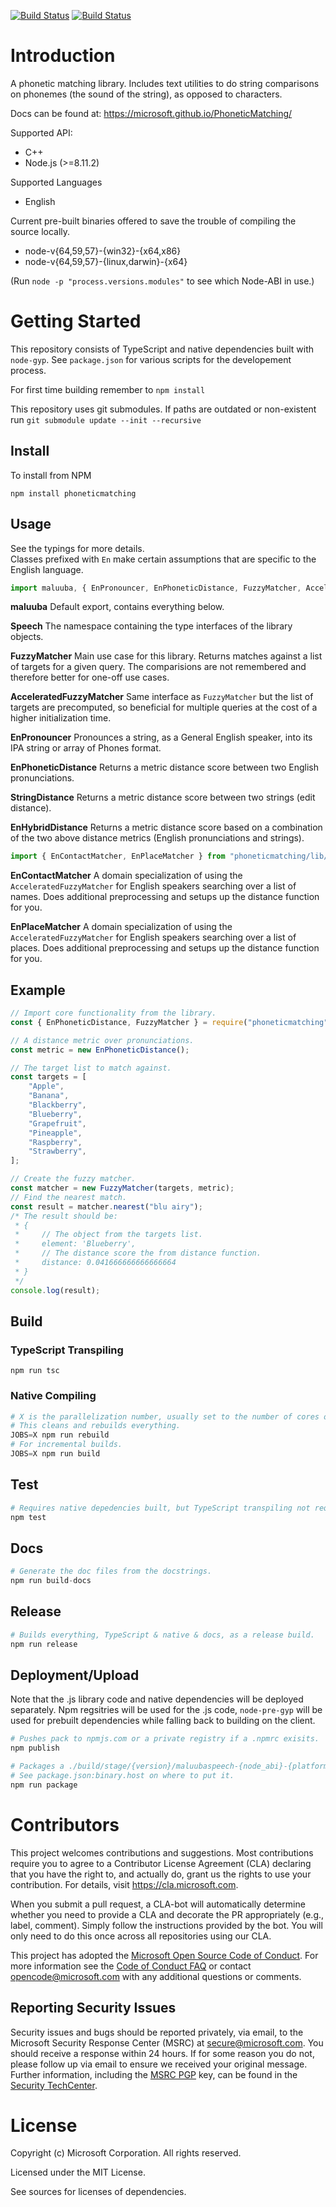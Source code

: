 [![Build Status](https://travis-ci.org/Microsoft/PhoneticMatching.svg?branch=master)](https://travis-ci.org/Microsoft/PhoneticMatching)
[![Build Status](https://ci.appveyor.com/api/projects/status/github/Microsoft/PhoneticMatching?branch=master&svg=true)](https://ci.appveyor.com/projects)

# Introduction
A phonetic matching library. Includes text utilities to do string comparisons on phonemes (the sound of the string), as opposed to characters.

Docs can be found at: https://microsoft.github.io/PhoneticMatching/

Supported API:
* C++
* Node.js (>=8.11.2)

Supported Languages
* English

Current pre-built binaries offered to save the trouble of compiling the source locally.
* node-v{64,59,57}-{win32}-{x64,x86}
* node-v{64,59,57}-{linux,darwin}-{x64}

(Run `node -p "process.versions.modules"` to see which Node-ABI in use.)
# Getting Started
This repository consists of TypeScript and native dependencies built with `node-gyp`. See `package.json` for various scripts for the developement process.

For first time building remember to `npm install`

This repository uses git submodules. If paths are outdated or non-existent run `git submodule update --init --recursive`

## Install
To install from NPM
```
npm install phoneticmatching
```

## Usage
See the typings for more details. <br> Classes prefixed with `En` make certain assumptions that are specific to the English language.
```ts
import maluuba, { EnPronouncer, EnPhoneticDistance, FuzzyMatcher, AcceleratedFuzzyMatcher, EnHybridDistance, StringDistance } from "phoneticmatching";
```
__maluuba__ Default export, contains everything below.

__Speech__ The namespace containing the type interfaces of the library objects.

__FuzzyMatcher__ Main use case for this library. Returns matches against a list of targets for a given query. The comparisions are not remembered and therefore better for one-off use cases.

__AcceleratedFuzzyMatcher__ Same interface as `FuzzyMatcher` but the list of targets are precomputed, so beneficial for multiple queries at the cost of a higher initialization time.

__EnPronouncer__ Pronounces a string, as a General English speaker, into its IPA string or array of Phones format.

__EnPhoneticDistance__ Returns a metric distance score between two English pronunciations.

__StringDistance__ Returns a metric distance score between two strings (edit distance).

__EnHybridDistance__ Returns a metric distance score based on a combination of the two above distance metrics (English pronunciations and strings).

```ts
import { EnContactMatcher, EnPlaceMatcher } from "phoneticmatching/lib/matchers";
```
__EnContactMatcher__ A domain specialization of using the `AcceleratedFuzzyMatcher` for English speakers searching over a list of names. Does additional preprocessing and setups up the distance function for you.

__EnPlaceMatcher__ A domain specialization of using the `AcceleratedFuzzyMatcher` for English speakers searching over a list of places. Does additional preprocessing and setups up the distance function for you.

## Example
```js
// Import core functionality from the library.
const { EnPhoneticDistance, FuzzyMatcher } = require("phoneticmatching");

// A distance metric over pronunciations.
const metric = new EnPhoneticDistance();

// The target list to match against.
const targets = [
    "Apple",
    "Banana",
    "Blackberry",
    "Blueberry",
    "Grapefruit",
    "Pineapple",
    "Raspberry",
    "Strawberry",
];

// Create the fuzzy matcher.
const matcher = new FuzzyMatcher(targets, metric);
// Find the nearest match.
const result = matcher.nearest("blu airy");
/* The result should be:
 * {
 *     // The object from the targets list.
 *     element: 'Blueberry',
 *     // The distance score the from distance function.
 *     distance: 0.041666666666666664
 * }
 */
console.log(result);
```

## Build
### TypeScript Transpiling
```
npm run tsc
```
### Native Compiling
```py
# X is the parallelization number, usually set to the number of cores of the machine.
# This cleans and rebuilds everything.
JOBS=X npm run rebuild
# For incremental builds.
JOBS=X npm run build
```

## Test
```py
# Requires native depedencies built, but TypeScript transpiling not required.
npm test
```

## Docs
```py
# Generate the doc files from the docstrings.
npm run build-docs
```

## Release
```py
# Builds everything, TypeScript & native & docs, as a release build.
npm run release
```

## Deployment/Upload
Note that the .js library code and native dependencies will be deployed separately. Npm regsitries will be used for the .js code, `node-pre-gyp` will be used for prebuilt dependencies while falling back to building on the client.
```py
# Pushes pack to npmjs.com or a private registry if a .npmrc exisits.
npm publish
```
```py
# Packages a ./build/stage/{version}/maluubaspeech-{node_abi}-{platform}-{arch}.tar.gz.
# See package.json:binary.host on where to put it.
npm run package
```

# Contributors
This project welcomes contributions and suggestions. Most contributions require you to
agree to a Contributor License Agreement (CLA) declaring that you have the right to,
and actually do, grant us the rights to use your contribution. For details, visit
https://cla.microsoft.com.

When you submit a pull request, a CLA-bot will automatically determine whether you need
to provide a CLA and decorate the PR appropriately (e.g., label, comment). Simply follow the
instructions provided by the bot. You will only need to do this once across all repositories using our CLA.

This project has adopted the [Microsoft Open Source Code of Conduct](https://opensource.microsoft.com/codeofconduct/).
For more information see the [Code of Conduct FAQ](https://opensource.microsoft.com/codeofconduct/faq/)
or contact [opencode@microsoft.com](mailto:opencode@microsoft.com) with any additional questions or comments.

## Reporting Security Issues

Security issues and bugs should be reported privately, via email, to the Microsoft Security
Response Center (MSRC) at [secure@microsoft.com](mailto:secure@microsoft.com). You should
receive a response within 24 hours. If for some reason you do not, please follow up via
email to ensure we received your original message. Further information, including the
[MSRC PGP](https://technet.microsoft.com/en-us/security/dn606155) key, can be found in
the [Security TechCenter](https://technet.microsoft.com/en-us/security/default).

# License
Copyright (c) Microsoft Corporation. All rights reserved.

Licensed under the MIT License.

See sources for licenses of dependencies.

